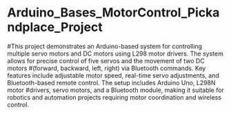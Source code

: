 # Arduino_Bases_MotorControl_Pickandplace_Project
#This project demonstrates an Arduino-based system for controlling multiple servo motors and DC motors using L298 motor drivers. The system allows for precise control of five servos and the movement of two DC motors #(forward, backward, left, right) via Bluetooth commands. Key features include adjustable motor speed, real-time servo adjustments, and Bluetooth-based remote control. The setup includes Arduino Uno, L298N motor #drivers, servo motors, and a Bluetooth module, making it suitable for robotics and automation projects requiring motor coordination and wireless control.
